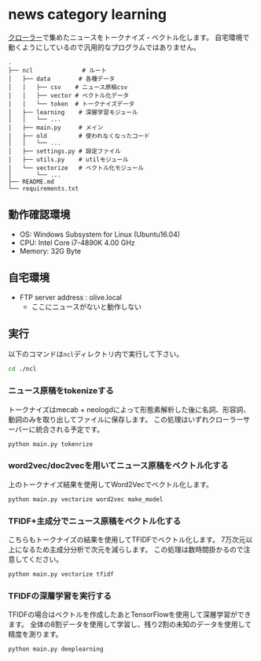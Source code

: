 # news category learning 

[クローラー](https://github.com/naronA/news_crawler)で集めたニュースをトークナイズ・ベクトル化します。
自宅環境で動くようにしているので汎用的なプログラムではありません。

```
.
├── ncl              # ルート
│   ├── data        # 各種データ
│   │   ├── csv    # ニュース原稿csv
│   │   ├── vector # ベクトル化データ
│   │   └── token  # トークナイズデータ
│   ├── learning    # 深層学習モジュール
│   │   └── ...
│   ├── main.py     # メイン
│   ├── old         # 使われなくなったコード
│   │   └── ...
│   ├── settings.py # 設定ファイル
│   ├── utils.py    # utilモジュール
│   └── vectorize   # ベクトル化モジュール
│       └── ...
├── README.md
└── requirements.txt

```

## 動作確認環境

- OS: Windows Subsystem for Linux (Ubuntu16.04)
- CPU: Intel Core i7-4890K 4.00 GHz 
- Memory: 32G Byte

## 自宅環境

- FTP server address : olive.local
    - ここにニュースがないと動作しない

## 実行

以下のコマンドは`ncl`ディレクトリ内で実行して下さい。

``` bash
cd ./ncl
```

### ニュース原稿をtokenizeする
トークナイズはmecab + neologdによって形態素解析した後に名詞、形容詞、動詞のみを取り出してファイルに保存します。
この処理はいずれクローラーサーバーに統合される予定です。

``` bash
python main.py tokenrize
```

### word2vec/doc2vecを用いてニュース原稿をベクトル化する
上のトークナイズ結果を使用してWord2Vecでベクトル化します。

``` bash
python main.py vectorize word2vec make_model
```

### TFIDF+主成分でニュース原稿をベクトル化する
こちらもトークナイズの結果を使用してTFIDFでベクトル化します。
7万次元以上になるため主成分分析で次元を減らします。
この処理は数時間掛かるので注意してください。

``` bash
python main.py vectorize tfidf
```

### TFIDFの深層学習を実行する
TFIDFの場合はベクトルを作成したあとTensorFlowを使用して深層学習ができます。
全体の8割データを使用して学習し、残り2割の未知のデータを使用して精度を測ります。

``` bash
python main.py deeplearning
```
